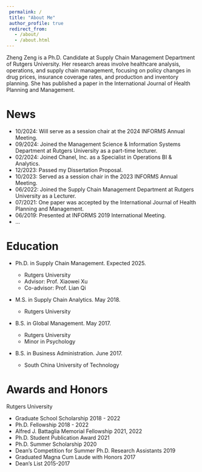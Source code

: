 ```yaml
---
 permalink: /
 title: "About Me"
 author_profile: true
 redirect_from: 
   - /about/
   - /about.html
---
```



Zheng Zeng is a Ph.D. Candidate at Supply Chain Management Department of Rutgers University. Her research areas involve healthcare analysis, operations, and supply chain management, focusing on policy changes in drug prices, insurance coverage rates, and production and inventory planning. She has published a paper in the International Journal of Health Planning and Management. 

News
======
* 10/2024: Will serve as a session chair at the 2024 INFORMS Annual Meeting.
* 09/2024: Joined the Management Science & Information Systems Department at Rutgers University as a part-time lecturer. 
* 02/2024: Joined Chanel, Inc. as a Specialist in Operations BI & Analytics.
* 12/2023: Passed my Dissertation Proposal. 
* 10/2023: Served as a session chair in the 2023 INFORMS Annual Meeting.
* 06/2022: Joined the Supply Chain Management Department at Rutgers University as a Lecturer. 
* 07/2021: One paper was accepted by the International Journal of Health Planning and Management.
* 06/2019: Presented at INFORMS 2019 International Meeting.
* ...


Education 
======
* Ph.D. in Supply Chain Management. Expected 2025.
  * Rutgers University
  * Advisor: Prof. Xiaowei Xu
  * Co-advisor: Prof. Lian Qi

* M.S. in Supply Chain Analytics. May 2018.
  * Rutgers University

* B.S. in Global Management. May 2017.
  * Rutgers University
  * Minor in Psychology
    
* B.S. in Business Administration. June 2017.
  * South China University of Technology

Awards and Honors
======
Rutgers University

*  Graduate School Scholarship 2018 - 2022
*  Ph.D. Fellowship 2018 - 2022
*  Alfred J. Battaglia Memorial Fellowship 2021, 2022
*  Ph.D. Student Publication Award 2021
*  Ph.D. Summer Scholarship 2020
*  Dean’s Competition for Summer Ph.D. Research Assistants 2019
*  Graduated Magna Cum Laude with Honors 2017
*  Dean’s List 2015-2017



